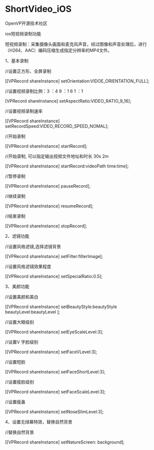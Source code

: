 # ShortVideo_iOS                                

OpenVP开源技术社区

ios短视频录制功能

短视频录制：采集摄像头画面和麦克风声音，经过图像和声音处理后，进行（H264、AAC）编码压缩生成指定分辨率的MP4文件。 


1、基本录制

//设置正方形、全屏录制

 [[VPRecord shareInstance] setOrientation:VIDOE_ORIENTATION_FULL]; 
 
  
//设置视频录制比例：3 ：4      9 ：1 6      1 ：1

 [VPRecord shareInstance] setAspectRatio:VIDEO_RATIO_9_16]; 
 
 
 
//设置视频录制速率

 [[VPRecord shareInstance] setRecordSpeed:VIDEO_RECORD_SPEED_NOMAL]; 
 

  
//开始录制

 [[VPRecord shareInstance] startRecord];
 
 
//开始录制, 可以指定输出视频文件地址和时长   30s    2m

 [[VPRecord shareInstance] startRecord:videoPath time:time]; 
  
//暂停录制

 [[VPRecord shareInstance] pauseRecord]; 
 
//继续录制

 [[VPRecord shareInstance] resumeRecord]; 
 
//结束录制

 [[VPRecord shareInstance] stopRecord]; 



2、滤镜功能

//设置风格滤镜,选择滤镜背景

 [[VPRecord shareInstance] setFilter:filterImage]; 

//设置风格滤镜效果程度

 [[VPRecord shareInstance] setSpecialRatio:0.5];



3、美颜功能

//设置美颜和美白

 [[VPRecord shareInstance] setBeautyStyle:beautyStyle beautyLevel:beautyLevel ]; 
 
//设置大眼级别

 [[VPRecord shareInstance] setEyeScaleLevel:3]; 
 
//设置V 字脸级别

 [[VPRecord shareInstance] setFaceVLevel:3]; 
  
//设置短脸

 [[VPRecord shareInstance] setFaceShortLevel:3]; 

//设置瘦脸级别

 [[VPRecord shareInstance] setFaceScaleLevel:3]; 

//设置瘦鼻

 [[VPRecord shareInstance] setNoseSlimLevel:3]; 
 
4、设置无绿幕特效，替换自然背景

//替换自然背景

 [[VPRecord shareInstance] setNatureScreen: background]; 




